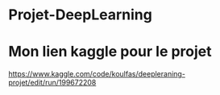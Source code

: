 # Projet-DeepLearning
# Mon lien kaggle pour le projet
https://www.kaggle.com/code/koulfas/deepleraning-projet/edit/run/199672208